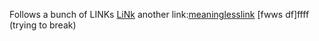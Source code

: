Follows a bunch of LINKs
[LiNk]("https://leetcode.com")
another link:[meaninglesslink]("https://ucsd//linuxcloud.edu")
[fwws df]ffff
(trying to break)